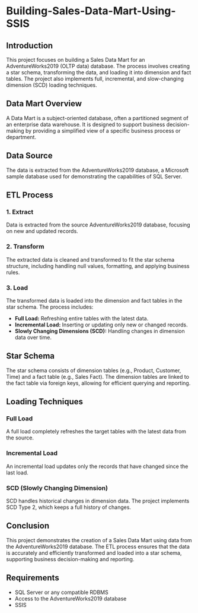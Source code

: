 # Building-Sales-Data-Mart-Using-SSIS


## Introduction

This project focuses on building a Sales Data Mart for an AdventureWorks2019 (OLTP data) database. The process involves creating a star schema, transforming the data, and loading it into dimension and fact tables. The project also implements full, incremental, and slow-changing dimension (SCD) loading techniques.

## Data Mart Overview

A Data Mart is a subject-oriented database, often a partitioned segment of an enterprise data warehouse. It is designed to support business decision-making by providing a simplified view of a specific business process or department.

## Data Source

The data is extracted from the AdventureWorks2019 database, a Microsoft sample database used for demonstrating the capabilities of SQL Server.

## ETL Process

### 1. Extract

Data is extracted from the source AdventureWorks2019 database, focusing on new and updated records.

### 2. Transform

The extracted data is cleaned and transformed to fit the star schema structure, including handling null values, formatting, and applying business rules.

### 3. Load

The transformed data is loaded into the dimension and fact tables in the star schema. The process includes:

- **Full Load:** Refreshing entire tables with the latest data.
- **Incremental Load:** Inserting or updating only new or changed records.
- **Slowly Changing Dimensions (SCD):** Handling changes in dimension data over time.

## Star Schema

The star schema consists of dimension tables (e.g., Product, Customer, Time) and a fact table (e.g., Sales Fact). The dimension tables are linked to the fact table via foreign keys, allowing for efficient querying and reporting.

## Loading Techniques

### Full Load
A full load completely refreshes the target tables with the latest data from the source.

### Incremental Load
An incremental load updates only the records that have changed since the last load.

### SCD (Slowly Changing Dimension)
SCD handles historical changes in dimension data. The project implements SCD Type 2, which keeps a full history of changes.

## Conclusion

This project demonstrates the creation of a Sales Data Mart using data from the AdventureWorks2019 database. The ETL process ensures that the data is accurately and efficiently transformed and loaded into a star schema, supporting business decision-making and reporting.

## Requirements

- SQL Server or any compatible RDBMS
- Access to the AdventureWorks2019 database
- SSIS
